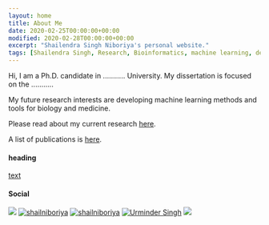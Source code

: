 ```yaml
---
layout: home
title: About Me
date: 2020-02-25T00:00:00+00:00
modified: 2020-02-28T00:00:00+00:00
excerpt: "Shailendra Singh Niboriya's personal website."
tags: [Shailendra Singh, Research, Bioinformatics, machine learning, deep learning, home]
---
```

 

Hi, I am a Ph.D. candidate in ........... University.
My dissertation is focused on the ...........


My future research interests are developing machine learning methods and tools for biology and medicine.


Please read about my current research [here](https://shailniboriya.github.io/research/).

A list of publications is [here](https://shailniboriya.github.io/publications/).



#### heading

[text](https://url)



#### Social 

[<img src="https://img.shields.io/badge/LinkedIn-blue?style=flat&logo=linkedin&labelColor=black"/>](https://www.linkedin.com/in/shailniboriya/)
[<img src="https://img.shields.io/badge/GitHub-black?style=flat&logo=github" alt="shailniboriya"/>](https://github.com/shailniboriya)
[<img src="https://img.shields.io/badge/Twitter-blue?style=flat&logo=Twitter" alt="shailniboriya"/>](https://twitter.com/shailniboriya) 
[<img src="https://img.shields.io/badge/Google_Scholar-lightgrey?style=flat&logo=Google-Scholar" alt="Urminder Singh"/>](https://url)
[<img src="https://img.shields.io/badge/ORCiD-grey?style=flat&logo=ORCID"/>](https://url)





